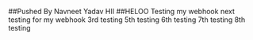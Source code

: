 ##Pushed By Navneet Yadav
HII
##HELOO
Testing my webhook
next testing for my webhook
3rd testing 
5th testing
6th testing
7th testing
8th testing
